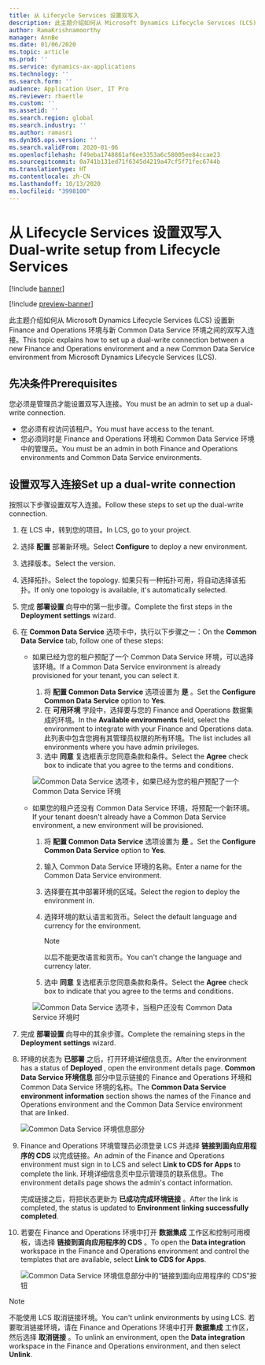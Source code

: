 ```yaml
---
title: 从 Lifecycle Services 设置双写入
description: 此主题介绍如何从 Microsoft Dynamics Lifecycle Services (LCS) 设置新 Finance and Operations 环境与新 Common Data Service 环境之间的双写入连接。
author: RamaKrishnamoorthy
manager: AnnBe
ms.date: 01/06/2020
ms.topic: article
ms.prod: ''
ms.service: dynamics-ax-applications
ms.technology: ''
ms.search.form: ''
audience: Application User, IT Pro
ms.reviewer: rhaertle
ms.custom: ''
ms.assetid: ''
ms.search.region: global
ms.search.industry: ''
ms.author: ramasri
ms.dyn365.ops.version: ''
ms.search.validFrom: 2020-01-06
ms.openlocfilehash: f49eba1748861af6ee3353a6c58005ee84ccae23
ms.sourcegitcommit: 0a741b131ed71f6345d4219a47cf5f71fec6744b
ms.translationtype: HT
ms.contentlocale: zh-CN
ms.lasthandoff: 10/13/2020
ms.locfileid: "3998100"
---
```

# <a name="dual-write-setup-from-lifecycle-services"></a><span data-ttu-id="180a9-103">从 Lifecycle Services 设置双写入</span><span class="sxs-lookup"><span data-stu-id="180a9-103">Dual-write setup from Lifecycle Services</span></span>

[!include [banner](../../includes/banner.md)]

[!include [preview-banner](../../includes/preview-banner.md)]

<span data-ttu-id="180a9-104">此主题介绍如何从 Microsoft Dynamics Lifecycle Services (LCS) 设置新 Finance and Operations 环境与新 Common Data Service 环境之间的双写入连接。</span><span class="sxs-lookup"><span data-stu-id="180a9-104">This topic explains how to set up a dual-write connection between a new Finance and Operations environment and a new Common Data Service environment from Microsoft Dynamics Lifecycle Services (LCS).</span></span>

## <a name="prerequisites"></a><span data-ttu-id="180a9-105">先决条件</span><span class="sxs-lookup"><span data-stu-id="180a9-105">Prerequisites</span></span>

<span data-ttu-id="180a9-106">您必须是管理员才能设置双写入连接。</span><span class="sxs-lookup"><span data-stu-id="180a9-106">You must be an admin to set up a dual-write connection.</span></span>

+ <span data-ttu-id="180a9-107">您必须有权访问该租户。</span><span class="sxs-lookup"><span data-stu-id="180a9-107">You must have access to the tenant.</span></span>
+ <span data-ttu-id="180a9-108">您必须同时是 Finance and Operations 环境和 Common Data Service 环境中的管理员。</span><span class="sxs-lookup"><span data-stu-id="180a9-108">You must be an admin in both Finance and Operations environments and Common Data Service environments.</span></span>

## <a name="set-up-a-dual-write-connection"></a><span data-ttu-id="180a9-109">设置双写入连接</span><span class="sxs-lookup"><span data-stu-id="180a9-109">Set up a dual-write connection</span></span>

<span data-ttu-id="180a9-110">按照以下步骤设置双写入连接。</span><span class="sxs-lookup"><span data-stu-id="180a9-110">Follow these steps to set up the dual-write connection.</span></span>

1. <span data-ttu-id="180a9-111">在 LCS 中，转到您的项目。</span><span class="sxs-lookup"><span data-stu-id="180a9-111">In LCS, go to your project.</span></span>
2. <span data-ttu-id="180a9-112">选择 **配置** 部署新环境。</span><span class="sxs-lookup"><span data-stu-id="180a9-112">Select **Configure** to deploy a new environment.</span></span>
3. <span data-ttu-id="180a9-113">选择版本。</span><span class="sxs-lookup"><span data-stu-id="180a9-113">Select the version.</span></span> 
4. <span data-ttu-id="180a9-114">选择拓扑。</span><span class="sxs-lookup"><span data-stu-id="180a9-114">Select the topology.</span></span> <span data-ttu-id="180a9-115">如果只有一种拓扑可用，将自动选择该拓扑。</span><span class="sxs-lookup"><span data-stu-id="180a9-115">If only one topology is available, it's automatically selected.</span></span>
5. <span data-ttu-id="180a9-116">完成 **部署设置** 向导中的第一批步骤。</span><span class="sxs-lookup"><span data-stu-id="180a9-116">Complete the first steps in the **Deployment settings** wizard.</span></span>
6. <span data-ttu-id="180a9-117">在 **Common Data Service** 选项卡中，执行以下步骤之一：</span><span class="sxs-lookup"><span data-stu-id="180a9-117">On the **Common Data Service** tab, follow one of these steps:</span></span>

    - <span data-ttu-id="180a9-118">如果已经为您的租户预配了一个 Common Data Service 环境，可以选择该环境。</span><span class="sxs-lookup"><span data-stu-id="180a9-118">If a Common Data Service environment is already provisioned for your tenant, you can select it.</span></span>

        1. <span data-ttu-id="180a9-119">将 **配置 Common Data Service** 选项设置为 **是** 。</span><span class="sxs-lookup"><span data-stu-id="180a9-119">Set the **Configure Common Data Service** option to **Yes**.</span></span>
        2. <span data-ttu-id="180a9-120">在 **可用环境** 字段中，选择要与您的 Finance and Operations 数据集成的环境。</span><span class="sxs-lookup"><span data-stu-id="180a9-120">In the **Available environments** field, select the environment to integrate with your Finance and Operations data.</span></span> <span data-ttu-id="180a9-121">此列表中包含您拥有其管理员权限的所有环境。</span><span class="sxs-lookup"><span data-stu-id="180a9-121">The list includes all environments where you have admin privileges.</span></span>
        3. <span data-ttu-id="180a9-122">选中 **同意** 复选框表示您同意条款和条件。</span><span class="sxs-lookup"><span data-stu-id="180a9-122">Select the **Agree** check box to indicate that you agree to the terms and conditions.</span></span>

        ![Common Data Service 选项卡，如果已经为您的租户预配了一个 Common Data Service 环境](../dual-write/media/lcs_setup_1.png)

    - <span data-ttu-id="180a9-124">如果您的租户还没有 Common Data Service 环境，将预配一个新环境。</span><span class="sxs-lookup"><span data-stu-id="180a9-124">If your tenant doesn't already have a Common Data Service environment, a new environment will be provisioned.</span></span>

        1. <span data-ttu-id="180a9-125">将 **配置 Common Data Service** 选项设置为 **是** 。</span><span class="sxs-lookup"><span data-stu-id="180a9-125">Set the **Configure Common Data Service** option to **Yes**.</span></span>
        2. <span data-ttu-id="180a9-126">输入 Common Data Service 环境的名称。</span><span class="sxs-lookup"><span data-stu-id="180a9-126">Enter a name for the Common Data Service environment.</span></span>
        3. <span data-ttu-id="180a9-127">选择要在其中部署环境的区域。</span><span class="sxs-lookup"><span data-stu-id="180a9-127">Select the region to deploy the environment in.</span></span>
        4. <span data-ttu-id="180a9-128">选择环境的默认语言和货币。</span><span class="sxs-lookup"><span data-stu-id="180a9-128">Select the default language and currency for the environment.</span></span>

            > [!NOTE]
            > <span data-ttu-id="180a9-129">以后不能更改语言和货币。</span><span class="sxs-lookup"><span data-stu-id="180a9-129">You can't change the language and currency later.</span></span>

        5. <span data-ttu-id="180a9-130">选中 **同意** 复选框表示您同意条款和条件。</span><span class="sxs-lookup"><span data-stu-id="180a9-130">Select the **Agree** check box to indicate that you agree to the terms and conditions.</span></span>

        ![Common Data Service 选项卡，当租户还没有 Common Data Service 环境时](../dual-write/media/lcs_setup_2.png)

7. <span data-ttu-id="180a9-132">完成 **部署设置** 向导中的其余步骤。</span><span class="sxs-lookup"><span data-stu-id="180a9-132">Complete the remaining steps in the **Deployment settings** wizard.</span></span>
8. <span data-ttu-id="180a9-133">环境的状态为 **已部署** 之后，打开环境详细信息页。</span><span class="sxs-lookup"><span data-stu-id="180a9-133">After the environment has a status of **Deployed** , open the environment details page.</span></span> <span data-ttu-id="180a9-134">**Common Data Service 环境信息** 部分中显示链接的 Finance and Operations 环境和 Common Data Service 环境的名称。</span><span class="sxs-lookup"><span data-stu-id="180a9-134">The **Common Data Service environment information** section shows the names of the Finance and Operations environment and the Common Data Service environment that are linked.</span></span>

    ![Common Data Service 环境信息部分](../dual-write/media/lcs_setup_3.png)

9. <span data-ttu-id="180a9-136">Finance and Operations 环境管理员必须登录 LCS 并选择 **链接到面向应用程序的 CDS** 以完成链接。</span><span class="sxs-lookup"><span data-stu-id="180a9-136">An admin of the Finance and Operations environment must sign in to LCS and select **Link to CDS for Apps** to complete the link.</span></span> <span data-ttu-id="180a9-137">环境详细信息页中显示管理员的联系信息。</span><span class="sxs-lookup"><span data-stu-id="180a9-137">The environment details page shows the admin's contact information.</span></span>

    <span data-ttu-id="180a9-138">完成链接之后，将把状态更新为 **已成功完成环境链接** 。</span><span class="sxs-lookup"><span data-stu-id="180a9-138">After the link is completed, the status is updated to **Environment linking successfully completed**.</span></span>

10. <span data-ttu-id="180a9-139">若要在 Finance and Operations 环境中打开 **数据集成** 工作区和控制可用模板，请选择 **链接到面向应用程序的 CDS** 。</span><span class="sxs-lookup"><span data-stu-id="180a9-139">To open the **Data integration** workspace in the Finance and Operations environment and control the templates that are available, select **Link to CDS for Apps**.</span></span>

    ![Common Data Service 环境信息部分中的“链接到面向应用程序的 CDS”按钮](../dual-write/media/lcs_setup_4.png)

> [!NOTE]
> <span data-ttu-id="180a9-141">不能使用 LCS 取消链接环境。</span><span class="sxs-lookup"><span data-stu-id="180a9-141">You can't unlink environments by using LCS.</span></span> <span data-ttu-id="180a9-142">若要取消链接环境，请在 Finance and Operations 环境中打开 **数据集成** 工作区，然后选择 **取消链接** 。</span><span class="sxs-lookup"><span data-stu-id="180a9-142">To unlink an environment, open the **Data integration** workspace in the Finance and Operations environment, and then select **Unlink**.</span></span>
